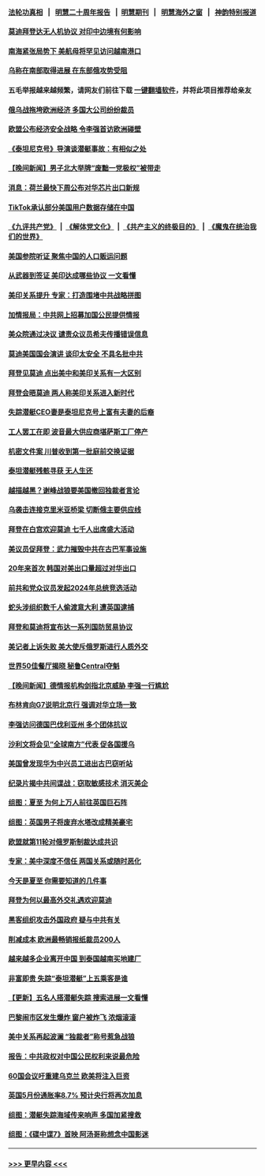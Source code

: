 #### [法轮功真相](https://github.com/gfw-breaker/truth/blob/master/README.md?t=0) &nbsp;&nbsp;|&nbsp;&nbsp; [明慧二十周年报告](https://github.com/gfw-breaker/mh-reports/blob/master/README.md?t=0) &nbsp;&nbsp;|&nbsp;&nbsp;[明慧期刊](https://github.com/gfw-breaker/mh-qikan) &nbsp;&nbsp;|&nbsp;&nbsp; [明慧海外之窗](https://github.com/gfw-breaker/mh-news/blob/master/README.md?t=0) &nbsp;&nbsp;|&nbsp;&nbsp; [神韵特别报道](https://github.com/gfw-breaker/mh-news/blob/master/shenyun.md?t=0)
#### [莫迪拜登达无人机协议 对印中边境有何影响](../pages/nsc418/n14021618.md?t=06240044) 
#### [南海紧张局势下 美航母将罕见访问越南港口](../pages/nsc418/n14021533.md?t=06240044) 
#### [乌称在南部取得进展 在东部俄攻势受阻](../pages/nsc418/n14021508.md?t=06240044) 
#### 五毛举报越来越频繁，请网友们前往下载 [一键翻墙软件](https://github.com/gfw-breaker/ssr-accounts)，并将此项目推荐给亲友
#### [俄乌战拖垮欧洲经济 多国大公司纷纷裁员](../pages/nsc418/n14021517.md?t=06240044) 
#### [欧盟公布经济安全战略 令李强首访欧洲碰壁](../pages/nsc418/n14021471.md?t=06240044) 
#### [《泰坦尼克号》导演谈潜艇事故：有相似之处](../pages/nsc418/n14021477.md?t=06240044) 
#### [【晚间新闻】男子北大举牌“废黜一党极权”被带走](../pages/nsc418/n14021427.md?t=06240044) 
#### [消息：荷兰最快下周公布对华芯片出口新规](../pages/nsc418/n14021426.md?t=06240044) 
#### [TikTok承认部分美国用户数据存储在中国](../pages/nsc418/n14021399.md?t=06240044) 
#### [《九评共产党》](https://github.com/begood0513/9ping.md/blob/master/README.md) &nbsp;|&nbsp; [《解体党文化》](../../../../jtdwh.md/blob/master/README.md)  &nbsp;|&nbsp; [《共产主义的终极目的》](../../../../gczydzjmd.md/blob/master/README.md) &nbsp;|&nbsp; [《魔鬼在统治我们的世界》](../../../../mgztzwmdsj.md/blob/master/README.md) 
#### [美国参院听证 聚焦中国的人口贩运问题](../pages/nsc418/n14021304.md?t=06240044) 
#### [从武器到签证 美印达成哪些协议 一文看懂](../pages/nsc418/n14021258.md?t=06240044) 
#### [美印关系提升 专家：打造围堵中共战略拼图](../pages/nsc418/n14021087.md?t=06240044) 
#### [加情报局：中共网上招募加国公民提供情报](../pages/nsc418/n14021125.md?t=06240044) 
#### [美众院通过决议 谴责众议员希夫传播错误信息](../pages/nsc418/n14021084.md?t=06240044) 
#### [莫迪美国国会演讲 谈印太安全 不具名批中共](../pages/nsc418/n14021153.md?t=06240044) 
#### [拜登见莫迪 点出美中和美印关系有一大区别](../pages/nsc418/n14021178.md?t=06240044) 
#### [拜登会晤莫迪 两人称美印关系进入新时代](../pages/nsc418/n14021147.md?t=06240044) 
#### [失踪潜艇CEO妻是泰坦尼克号上富有夫妻的后裔](../pages/nsc418/n14021072.md?t=06240044) 
#### [工人罢工在即 波音最大供应商堪萨斯工厂停产](../pages/nsc418/n14020994.md?t=06240044) 
#### [机密文件案 川普收到第一批庭前交换证据](../pages/nsc418/n14021032.md?t=06240044) 
#### [泰坦潜艇残骸寻获 无人生还](../pages/nsc418/n14020968.md?t=06240044) 
#### [越描越黑？谢峰战狼要美国撤回独裁者言论](../pages/nsc418/n14021054.md?t=06240044) 
#### [乌袭击连接克里米亚桥梁 切断俄主要供应线](../pages/nsc418/n14021006.md?t=06240044) 
#### [拜登在白宫欢迎莫迪 七千人出席盛大活动](../pages/nsc418/n14021062.md?t=06240044) 
#### [美议员促拜登：武力摧毁中共在古巴军事设施](../pages/nsc418/n14021024.md?t=06240044) 
#### [20年来首次 韩国对美出口量超过对华出口](../pages/nsc418/n14020999.md?t=06240044) 
#### [前共和党众议员发起2024年总统竞选活动](../pages/nsc418/n14020996.md?t=06240044) 
#### [蛇头涉组织数千人偷渡意大利 遭英国逮捕](../pages/nsc418/n14020990.md?t=06240044) 
#### [拜登和莫迪将宣布达一系列国防贸易协议](../pages/nsc418/n14020940.md?t=06240044) 
#### [美记者上诉失败 美大使斥俄罗斯进行人质外交](../pages/nsc418/n14020916.md?t=06240044) 
#### [世界50佳餐厅揭晓 秘鲁Central夺魁](../pages/nsc418/n14020849.md?t=06240044) 
#### [【晚间新闻】德情报机构剑指北京威胁 李强一行尴尬](../pages/nsc418/n14020854.md?t=06240044) 
#### [布林肯向G7说明北京行 强调对华立场一致](../pages/nsc418/n14020782.md?t=06240044) 
#### [李强访问德国巴伐利亚州 多个团体抗议](../pages/nsc418/n14020642.md?t=06240044) 
#### [沙利文将会见“全球南方”代表 促各国援乌](../pages/nsc418/n14020752.md?t=06240044) 
#### [美国曾发现华为中兴员工进出古巴窃听站](../pages/nsc418/n14020666.md?t=06240044) 
#### [纪录片揭中共间谍战：窃取敏感技术 消灭美企](../pages/nsc418/n14020544.md?t=06240044) 
#### [组图：夏至 为何上万人前往英国巨石阵](../pages/nsc418/n14020558.md?t=06240044) 
#### [组图：英国男子将废弃水塔改成精美豪宅](../pages/nsc418/n14020101.md?t=06240044) 
#### [欧盟就第11轮对俄罗斯制裁达成共识](../pages/nsc418/n14020657.md?t=06240044) 
#### [专家：美中深度不信任 两国关系或随时恶化](../pages/nsc418/n14020592.md?t=06240044) 
#### [今天是夏至 你需要知道的几件事](../pages/nsc418/n14020575.md?t=06240044) 
#### [拜登为何以最高外交礼遇欢迎莫迪](../pages/nsc418/n14020535.md?t=06240044) 
#### [黑客组织攻击外国政府 疑与中共有关](../pages/nsc418/n14020587.md?t=06240044) 
#### [削减成本 欧洲最畅销报纸裁员200人](../pages/nsc418/n14020578.md?t=06240044) 
#### [越来越多企业离开中国 到泰国越南买地建厂](../pages/nsc418/n14020536.md?t=06240044) 
#### [非富即贵 失踪“泰坦潜艇”上五乘客是谁](../pages/nsc418/n14020486.md?t=06240044) 
#### [【更新】五名人搭潜艇失踪 搜索进展一文看懂](../pages/nsc418/n14019847.md?t=06240044) 
#### [巴黎闹市区发生爆炸 窗户被炸飞 浓烟滚滚](../pages/nsc418/n14020533.md?t=06240044) 
#### [美中关系再起波澜 “独裁者”称号惹急战狼](../pages/nsc418/n14020509.md?t=06240044) 
#### [报告：中共政权对中国公民权利来说最危险](../pages/nsc418/n14020484.md?t=06240044) 
#### [60国会议吁重建乌克兰 欧美将注入巨资](../pages/nsc418/n14020395.md?t=06240044) 
#### [英国5月份通胀率8.7% 预计央行将再次加息](../pages/nsc418/n14020311.md?t=06240044) 
#### [组图：潜艇失踪海域传来响声 多国加紧搜救](../pages/nsc418/n14020222.md?t=06240044) 
#### [组图：《碟中谍7》首映 阿汤哥称想念中国影迷](../pages/nsc418/n14019783.md?t=06240044) 

----
#### [ >>> 更早内容 <<< ](../indexes/nsc418-earlier.md)
